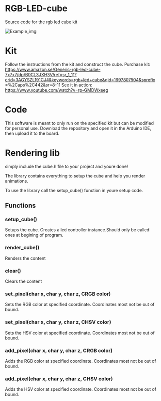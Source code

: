 # RGB-LED-cube
Source code for the rgb led cube kit

![Example_img](https://github.com/leonZtiger/RGB-LED-cube/assets/98460339/c57770b5-b4cb-4f19-95ea-a6cf8519e32e)

# Kit
Follow the instructions from the kit and construct the cube.
Purchase kit: https://www.amazon.se/Generic-rgb-led-cube-7x7x7/dp/B0CL3JXH3V/ref=sr_1_11?crid=3AGYSZL191CJ4&keywords=rgb+led+cube&qid=1697807504&sprefix=%2Caps%2C442&sr=8-11
See it in action: https://www.youtube.com/watch?v=rp-GMDWxeeg

# Code
This software is meant to only run on the specified kit but can be modified for personal use.
Download the repository and open it in the Arduino IDE, then upload it to the board.

# Rendering lib
simply include the cube.h file to your project and youre done!

The library contains everything to setup the cube and help you render animations.

To use the library call the setup_cube() function in youre setup code.

## Functions

### setup_cube()
Setups the cube. Creates a led controller instance.Should only be called ones at begining of program.

### render_cube()
Renders the content

### clear()
Clears the content

### set_pixel(char x, char y, char z, CRGB color)
Sets the RGB color at specified coordinate. Coordinates most not be out of bound.

### set_pixel(char x, char y, char z, CHSV color)
Sets the HSV color at specified coordinate. Coordinates most not be out of bound.

### add_pixel(char x, char y, char z, CRGB color)
Adds the RGB color at specified coordinate. Coordinates most not be out of bound.

### add_pixel(char x, char y, char z, CHSV color)
Adds the HSV color at specified coordinate. Coordinates most not be out of bound.

